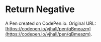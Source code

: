 # Return Negative

A Pen created on CodePen.io. Original URL: [https://codepen.io/vjhall/pen/qBmeazm](https://codepen.io/vjhall/pen/qBmeazm).


